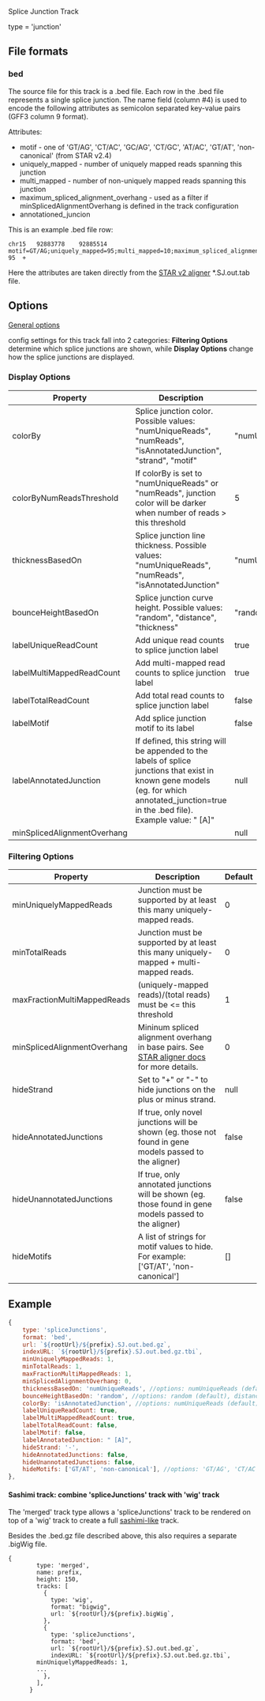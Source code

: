 <p class="page-title">Splice Junction Track</p>

type = 'junction'

## File formats

### bed

The source file for this track is a .bed file.
Each row in the .bed file represents a single splice junction.  The name field (column #4) is used to encode the
following attributes as semicolon separated key-value pairs (GFF3 column 9 format).

Attributes:

* motif  - one of  'GT/AG', 'CT/AC', 'GC/AG', 'CT/GC', 'AT/AC', 'GT/AT', 'non-canonical' (from STAR v2.4)
* uniquely_mapped - number of uniquely mapped reads spanning this junction
* multi_mapped - number of non-uniquely mapped reads spanning this junction
* maximum_spliced_alignment_overhang - used as a filter if minSplicedAlignmentOverhang is defined in the track configuration
* annotationed_juncion

This is an example .bed file row:
```
chr15	92883778	92885514	motif=GT/AG;uniquely_mapped=95;multi_mapped=10;maximum_spliced_alignment_overhang=38;annotated_junction=true	95	+
```
Here the attributes are taken directly from the [STAR v2 aligner](https://github.com/alexdobin/STAR) *.SJ.out.tab file.


## Options

[General options](Tracks.md#options-for-all-track-types)

config settings for this track fall into 2 categories: **Filtering Options** determine which splice junctions are shown, 
while **Display Options** change how the splice junctions are displayed.


### Display Options

| Property                    | Description                                                                                                                                                                                | Default          |
|-----------------------------|--------------------------------------------------------------------------------------------------------------------------------------------------------------------------------------------|------------------|
| colorBy                     | Splice junction color. Possible values: "numUniqueReads", "numReads", "isAnnotatedJunction", "strand", "motif"                                                                             | "numUniqueReads" |
| colorByNumReadsThreshold    | If colorBy is set to "numUniqueReads" or "numReads", junction color will be darker when number of reads > this threshold                                                                   | 5                |
| thicknessBasedOn            | Splice junction line thickness. Possible values: "numUniqueReads", "numReads", "isAnnotatedJunction"                                                                                       | "numUniqueReads" |
| bounceHeightBasedOn         | Splice junction curve height. Possible values: "random", "distance", "thickness"                                                                                                           | "random"         |
| labelUniqueReadCount        | Add unique read counts to splice junction label                                                                                                                                            | true             |
| labelMultiMappedReadCount   | Add multi-mapped read counts to splice junction label                                                                                                                                      | true             |
| labelTotalReadCount         | Add total read counts to splice junction label                                                                                                                                             | false            |
| labelMotif                  | Add splice junction motif to its label                                                                                                                                                     | false            |
| labelAnnotatedJunction      | If defined, this string will be appended to the labels of splice junctions that exist in known gene models (eg. for which annotated_junction=true in the .bed file). Example value: " [A]" | null             |
| minSplicedAlignmentOverhang |                                                                                                                                                                                            | null             |

### Filtering Options

| Property                    | Description                                                                                                                                                   | Default |
|-----------------------------|---------------------------------------------------------------------------------------------------------------------------------------------------------------|---------|
| minUniquelyMappedReads      | Junction must be supported by at least this many uniquely-mapped reads.                                                                                       | 0       |
| minTotalReads               | Junction must be supported by at least this many uniquely-mapped + multi-mapped reads.                                                                        | 0       |
| maxFractionMultiMappedReads | (uniquely-mapped reads)/(total reads) must be <= this threshold                                                                                               | 1       |
| minSplicedAlignmentOverhang | Mininum spliced alignment overhang in base pairs. See [STAR aligner docs](https://github.com/alexdobin/STAR/blob/master/doc/STARmanual.pdf) for more details. | 0       |
| hideStrand                  | Set to "+" or "-" to hide junctions on the plus or minus strand.                                                                                              | null    |
| hideAnnotatedJunctions      | If true, only novel junctions will be shown (eg. those not found in gene models passed to the aligner)                                                        | false   |
| hideUnannotatedJunctions    | If true, only annotated junctions will be shown (eg. those found in gene models passed to the aligner)                                                        | false   |
| hideMotifs                  | A list of strings for motif values to hide. For example: ['GT/AT', 'non-canonical']                                                                           | []      |

## Example

```javascript
{
    type: 'spliceJunctions',
    format: 'bed',
    url: `${rootUrl}/${prefix}.SJ.out.bed.gz`,
    indexURL: `${rootUrl}/${prefix}.SJ.out.bed.gz.tbi`,
    minUniquelyMappedReads: 1,
    minTotalReads: 1,
    maxFractionMultiMappedReads: 1,
    minSplicedAlignmentOverhang: 0,
    thicknessBasedOn: 'numUniqueReads', //options: numUniqueReads (default), numReads, isAnnotatedJunction
    bounceHeightBasedOn: 'random', //options: random (default), distance, thickness
    colorBy: 'isAnnotatedJunction', //options: numUniqueReads (default), numReads, isAnnotatedJunction, strand, motif
    labelUniqueReadCount: true,
    labelMultiMappedReadCount: true,
    labelTotalReadCount: false,
    labelMotif: false,
    labelAnnotatedJunction: " [A]",
    hideStrand: '-',
    hideAnnotatedJunctions: false,
    hideUnannotatedJunctions: false,
    hideMotifs: ['GT/AT', 'non-canonical'], //options: 'GT/AG', 'CT/AC', 'GC/AG', 'CT/GC', 'AT/AC', 'GT/AT', 'non-canonical',
},
```

#### Sashimi track: combine 'spliceJunctions' track with 'wig' track

The 'merged' track type allows a 'spliceJunctions' track to be rendered on top of a 'wig' track to create a full [sashimi-like](https://miso.readthedocs.io/en/fastmiso/sashimi.html) track.

Besides the .bed.gz file described above, this also requires a separate .bigWig file.

```
{
        type: 'merged',
        name: prefix,
        height: 150,
        tracks: [
          {
            type: 'wig',
            format: "bigwig",
            url: `${rootUrl}/${prefix}.bigWig`,
          },
          {
            type: 'spliceJunctions',
            format: 'bed',
            url: `${rootUrl}/${prefix}.SJ.out.bed.gz`,
            indexURL: `${rootUrl}/${prefix}.SJ.out.bed.gz.tbi`,
	    minUniquelyMappedReads: 1,
	    ...
          },
        ],
      }
```
